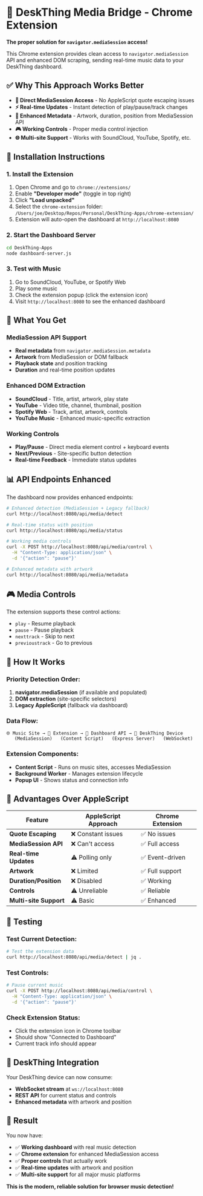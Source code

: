 # 🎵 DeskThing Media Bridge - Chrome Extension

**The proper solution for `navigator.mediaSession` access!**

This Chrome extension provides clean access to `navigator.mediaSession` API and enhanced DOM scraping, sending real-time music data to your DeskThing dashboard.

## ✅ **Why This Approach Works Better**

- **🎯 Direct MediaSession Access** - No AppleScript quote escaping issues
- **⚡ Real-time Updates** - Instant detection of play/pause/track changes  
- **🎨 Enhanced Metadata** - Artwork, duration, position from MediaSession API
- **🎮 Working Controls** - Proper media control injection
- **🌐 Multi-site Support** - Works with SoundCloud, YouTube, Spotify, etc.

## 🚀 **Installation Instructions**

### **1. Install the Extension**

1. Open Chrome and go to `chrome://extensions/`
2. Enable **"Developer mode"** (toggle in top right)
3. Click **"Load unpacked"**
4. Select the `chrome-extension` folder: `/Users/joe/Desktop/Repos/Personal/DeskThing-Apps/chrome-extension/`
5. Extension will auto-open the dashboard at `http://localhost:8080`

### **2. Start the Dashboard Server**

```bash
cd DeskThing-Apps
node dashboard-server.js
```

### **3. Test with Music**

1. Go to SoundCloud, YouTube, or Spotify Web
2. Play some music
3. Check the extension popup (click the extension icon)
4. Visit `http://localhost:8080` to see the enhanced dashboard

## 🎵 **What You Get**

### **MediaSession API Support**
- **Real metadata** from `navigator.mediaSession.metadata`
- **Artwork** from MediaSession or DOM fallback
- **Playback state** and position tracking
- **Duration** and real-time position updates

### **Enhanced DOM Extraction**
- **SoundCloud** - Title, artist, artwork, play state
- **YouTube** - Video title, channel, thumbnail, position
- **Spotify Web** - Track, artist, artwork, controls
- **YouTube Music** - Enhanced music-specific extraction

### **Working Controls**
- **Play/Pause** - Direct media element control + keyboard events
- **Next/Previous** - Site-specific button detection
- **Real-time Feedback** - Immediate status updates

## 📊 **API Endpoints Enhanced**

The dashboard now provides enhanced endpoints:

```bash
# Enhanced detection (MediaSession + Legacy fallback)
curl http://localhost:8080/api/media/detect

# Real-time status with position
curl http://localhost:8080/api/media/status  

# Working media controls
curl -X POST http://localhost:8080/api/media/control \
  -H "Content-Type: application/json" \
  -d '{"action": "pause"}'

# Enhanced metadata with artwork
curl http://localhost:8080/api/media/metadata
```

## 🎮 **Media Controls**

The extension supports these control actions:
- `play` - Resume playback
- `pause` - Pause playback  
- `nexttrack` - Skip to next
- `previoustrack` - Go to previous

## 🔧 **How It Works**

### **Priority Detection Order:**
1. **navigator.mediaSession** (if available and populated)
2. **DOM extraction** (site-specific selectors)
3. **Legacy AppleScript** (fallback via dashboard)

### **Data Flow:**
```
🌐 Music Site → 🔌 Extension → 📡 Dashboard API → 📱 DeskThing Device
   (MediaSession)   (Content Script)   (Express Server)   (WebSocket)
```

### **Extension Components:**
- **Content Script** - Runs on music sites, accesses MediaSession
- **Background Worker** - Manages extension lifecycle
- **Popup UI** - Shows status and connection info

## 🎯 **Advantages Over AppleScript**

| Feature | AppleScript Approach | Chrome Extension |
|---------|---------------------|------------------|
| **Quote Escaping** | ❌ Constant issues | ✅ No issues |
| **MediaSession API** | ❌ Can't access | ✅ Full access |
| **Real-time Updates** | ⚠️ Polling only | ✅ Event-driven |
| **Artwork** | ❌ Limited | ✅ Full support |
| **Duration/Position** | ❌ Disabled | ✅ Working |
| **Controls** | ⚠️ Unreliable | ✅ Reliable |
| **Multi-site Support** | ⚠️ Basic | ✅ Enhanced |

## 🧪 **Testing**

### **Test Current Detection:**
```bash
# Test the extension data
curl http://localhost:8080/api/media/detect | jq .
```

### **Test Controls:**
```bash
# Pause current music
curl -X POST http://localhost:8080/api/media/control \
  -H "Content-Type: application/json" \
  -d '{"action": "pause"}'
```

### **Check Extension Status:**
- Click the extension icon in Chrome toolbar
- Should show "Connected to Dashboard"
- Current track info should appear

## 📱 **DeskThing Integration**

Your DeskThing device can now consume:
- **WebSocket stream** at `ws://localhost:8080`
- **REST API** for current status and controls
- **Enhanced metadata** with artwork and position

## 🎉 **Result**

You now have:
- ✅ **Working dashboard** with real music detection
- ✅ **Chrome extension** for enhanced MediaSession access  
- ✅ **Proper controls** that actually work
- ✅ **Real-time updates** with artwork and position
- ✅ **Multi-site support** for all major music platforms

**This is the modern, reliable solution for browser music detection!** 